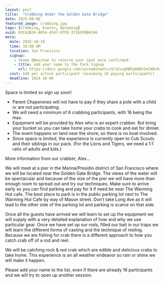 ```yaml
---
layout: post
title:  "Crabbing Under the Golden Gate Bridge"
date: 2025-09-08
featured_image: crabbing.jpg
tags: [Crabbing, Events, Upcoming]
uuid: 03CA2B34-8054-4547-97FE-37165FBB4C66
meta:
  date: 2025-10-18
  time: 10:00 AM
  location: San Francisco
  signup:
    - Venmo @Neschae to reserve your spot once confirmed.
    - title: add your name to the Pack Signup
      url: https://docs.google.com/spreadsheets/d/1UvugMBFpKWbh2eCW0vHrHfh_9fKrgwvXTJc9awj6VoI/edit?usp=sharing
  cost: $49 per active participant (assuming 10 paying participants)
  deadline: 2024-10-09
---
```


Space is limited so sign up soon!

* Parent Chaperones will not have to pay if they share a pole with a child or are not participating.
* We will need a minimum of 6 crabbing participants, with 16 being the max.
* Equipment will be provided by Alex who is an expert crabber. But bring your bucket so you can take home your crabs to cook and eat for dinner.
* The event happens on land near the shore, so there is no boat involved.
* Since space is limited, the experience is currently open to Cub Scouts and their siblings in our pack. (For the Lions and Tigers, we need a 1:1 ratio of adults and kids.)

More information from our crabber, Alex...

<!--more-->

We will meet at a pier in the Marina/Presidio district of San Francisco where we will be located near the Golden Gate Bridge. The views of the water will be spectacular and because of the size of the pier we will have more than enough room to spread out and try our techniques. Make sure to arrive early so you can find parking and pay for it if need be near The Warming Hut cafe. The best place to park is in the public parking lot next to The Warming Hut Cafe by way of Mason street. Don’t take Long Ave as it will lead to the other side of the parking lot and parking is scarce on that side.

Once all the guests have arrived we will learn to set up the equipment we will supply with a very detailed explanation of how and why we use particular gear. Once we have set up our rods, filled our bait in our traps we will learn the different forms of casting and the technique of reeling. Because we are fishing for crab there is a different approach to how you catch crab off of a rod and reel.

We will be catching rock & red crab which are edible and delicious crabs to take home. This experience is an all weather endeavor so rain or shine we will make it happen.

Please add your name to the list, even if there are already 16 participants and we will try to open up another session.
